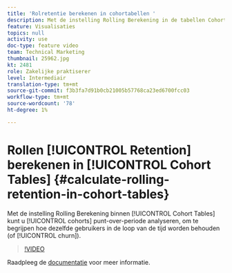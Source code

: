 ```yaml
---
title: 'Rolretentie berekenen in cohortabellen '
description: Met de instelling Rolling Berekening in de tabellen Cohort kunt u de periode-overperiode van de cohorten analyseren, zodat u kunt zien hoe dezelfde gebruikers in de loop der tijd behouden blijven (of kurn).
feature: Visualisaties
topics: null
activity: use
doc-type: feature video
team: Technical Marketing
thumbnail: 25962.jpg
kt: 2481
role: Zakelijke praktiserer
level: Intermediair
translation-type: tm+mt
source-git-commit: f3b3fa7d91b0cb21005b57768ca23ed6700fcc03
workflow-type: tm+mt
source-wordcount: '78'
ht-degree: 1%

---
```



# Rollen [!UICONTROL Retention] berekenen in [!UICONTROL Cohort Tables] {#calculate-rolling-retention-in-cohort-tables}

Met de instelling Rolling Berekening binnen [!UICONTROL Cohort Tables] kunt u [!UICONTROL cohorts] punt-over-periode analyseren, om te begrijpen hoe dezelfde gebruikers in de loop van de tijd worden behouden (of [!UICONTROL churn]).

>[!VIDEO](https://video.tv.adobe.com/v/25962/?quality=12)

Raadpleeg de [documentatie](https://marketing.adobe.com/resources/help/en_US/analytics/analysis-workspace/cohort_analysis.html) voor meer informatie.
